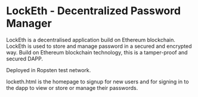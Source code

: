# LockEth - Decentralized Password Manager

LockEth is a decentralised application build on Ethereum blockchain. LockEth is used to store and manage password in a secured and encrypted way. Build on Ethereum blockchain technology, this is a tamper-proof and secured DAPP. 

Deployed in Ropsten test network.

locketh.html is the homepage to signup for new users and for signing in to the dapp to view or store or manage their passwords.
